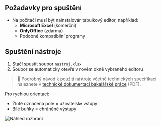 ## Požadavky pro spuštění

- Na počítači musí být nainstalován tabulkový editor, například:
  - **Microsoft Excel** (komerční)
  - **OnlyOffice** (zdarma)
  - Podobné kompatibilní programy

## Spuštění nástroje

1. Stačí spustit soubor `nastroj.xlsx`
2. Soubor se automaticky otevře v novém okně vybraného editoru

> 📘 Podrobný návod k použití nástroje včetně technických specifikací naleznete v [technické dokumentaci bakalářské práce](./technicka_dokumentace_bp.pdf) (PDF).

Pro rychlou orientaci:
- Žlutě označená pole = uživatelské vstupy
- Bílé buňky = chráněné výstupy

![Náhled rozhraní](bp_Jelinek.png)
